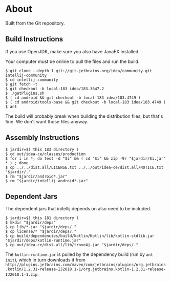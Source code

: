 # About

Built from the Git repository.

## Build Instructions

If you use OpenJDK, make sure you also have JavaFX installed.

Your computer must be online to pull the files and run the build.

```(bash)
$ git clone --depth 1 git://git.jetbrains.org/idea/community.git intellij-community
$ cd intellij-community
$ git fetch -t
$ git checkout -b local-183 idea/183.3647.2
$ ./getPlugins.sh
$ ( cd android && git checkout -b local-183 idea/183.4749 )
$ ( cd android/tools-base && git checkout -b local-183 idea/183.4749 )
$ ant
```

The build will probably break when building the distribution files, but
that's fine.  We don't want those files anyway.

## Assembly Instructions

```
$ jardir=$( this 183 directory )
$ cd out/idea-ce/classes/production
$ for i in *; do test -d "$i" && ( cd "$i" && zip -9r "$jardir/$i.jar" * ) ; done
$ cp ../../dist.all/LICENSE.txt ../../out/idea-ce/dist.all/NOTICE.txt "$jardir/."
$ rm "$jardir/android*.jar"
$ rm "$jardir/intellij.android*.jar"
```

## Dependent Jars

The dependent jars that initellij depends on also need to be included.

```
$ jardir=$( this 181 directory )
$ mkdir "$jardir/deps"
$ cp lib/*.jar "$jardir/deps/."
$ cp license/* "$jardir/deps/."
$ cp build/dependencies/build/kotlin/Kotlin/lib/kotlin-stdlib.jar "$jardir/deps/kotlin-runtime.jar"
$ cp out/idea-ce/dist.all/lib/trove4j.jar "$jardir/deps/."
```

The `kotlin-runtime.jar` is pulled by the dependency build (run by `ant init`), which in turn downloads it from
`http://plugins.jetbrains.com/maven/com/jetbrains/plugins/org.jetbrains.kotlin/1.2.31-release-IJ2018.1-1/org.jetbrains.kotlin-1.2.31-release-IJ2018.1-1.zip`.
